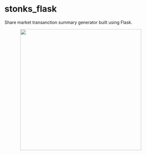 # stonks_flask

Share market transanction summary generator built using Flask.
<p align="center">
<img src="images/stonks.jpg" width="400" alt="" title="hover text">
</p>